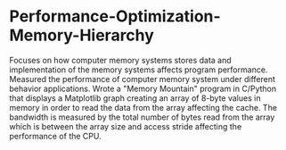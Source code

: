 # Performance-Optimization-Memory-Hierarchy
Focuses on how computer memory systems stores data and implementation of the memory systems affects program performance. Measured the performance of computer memory system under different behavior applications. Wrote a "Memory Mountain" program in C/Python that displays a Matplotlib graph creating an array of 8-byte values in memory in order to read the data from the array affecting the cache. The bandwidth is measured by the total number of bytes read from the array which is between the array size and access stride affecting the performance of the CPU. 
